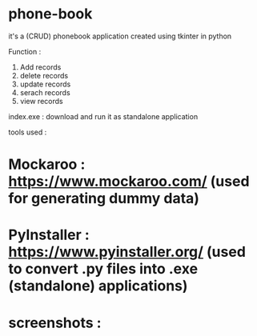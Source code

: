 # phone-book
it's a (CRUD) phonebook application created using tkinter in python

Function : 
1) Add records
2) delete records
3) update records
4) serach records
5) view records

index.exe : download and run it as standalone application

tools used : 
# Mockaroo : https://www.mockaroo.com/ (used for generating dummy data)

# PyInstaller : https://www.pyinstaller.org/ (used to convert .py files into .exe (standalone) applications)

# screenshots : 
